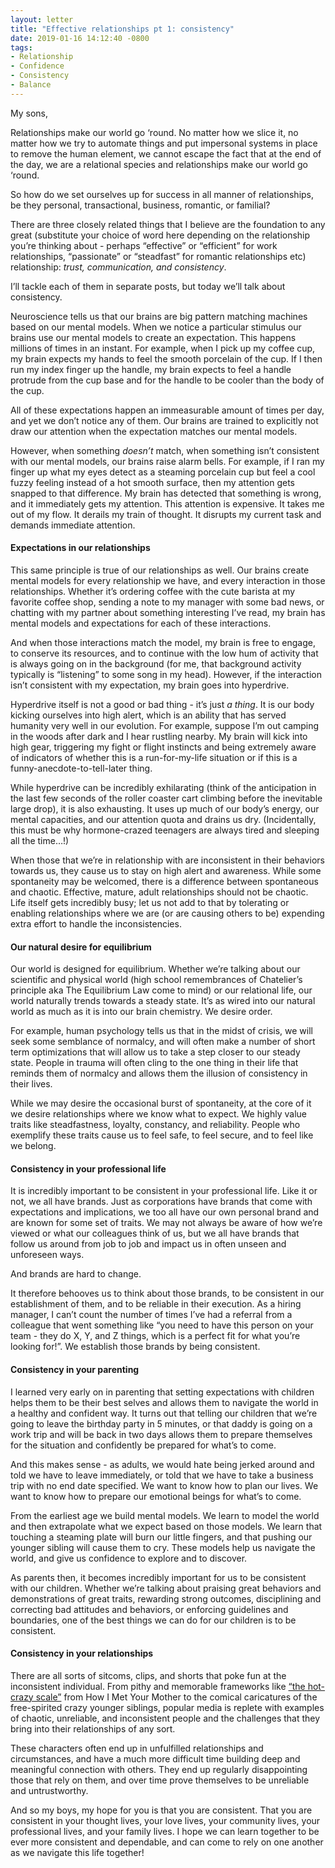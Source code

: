```yaml
---
layout: letter
title: "Effective relationships pt 1: consistency"
date: 2019-01-16 14:12:40 -0800
tags:
- Relationship
- Confidence
- Consistency
- Balance
---
```

My sons,

Relationships make our world go ‘round. No matter how we slice it, no matter how we try to automate things and put impersonal systems in place to remove the human element, we cannot escape the fact that at the end of the day, we are a relational species and relationships make our world go ‘round.

So how do we set ourselves up for success in all manner of relationships, be they personal, transactional, business, romantic, or familial?

There are three closely related things that I believe are the foundation to any great (substitute your choice of word here depending on the relationship you’re thinking about - perhaps “effective” or “efficient” for work relationships, “passionate” or “steadfast” for romantic relationships etc) relationship: *trust, communication, and consistency*.

I’ll tackle each of them in separate posts, but today we’ll talk about consistency.

Neuroscience tells us that our brains are big pattern matching machines based on our mental models. When we notice a particular stimulus our brains use our mental models to create an expectation. This happens millions of times in an instant. For example, when I pick up my coffee cup, my brain expects my hands to feel the smooth porcelain of the cup. If I then run my index finger up the handle, my brain expects to feel a handle protrude from the cup base and for the handle to be cooler than the body of the cup.

All of these expectations happen an immeasurable amount of times per day, and yet we don’t notice any of them. Our brains are trained to explicitly not draw our attention when the expectation matches our mental models.

However, when something *doesn’t* match, when something isn’t consistent with our mental models, our brains raise alarm bells. For example, if I ran my finger up what my eyes detect as a steaming porcelain cup but feel a cool fuzzy feeling instead of a hot smooth surface, then my attention gets snapped to that difference. My brain has detected that something is wrong, and it immediately gets my attention. This attention is expensive. It takes me out of my flow. It derails my train of thought. It disrupts my current task and demands immediate attention.

#### Expectations in our relationships
This same principle is true of our relationships as well. Our brains create mental models for every relationship we have, and every interaction in those relationships. Whether it’s ordering coffee with the cute barista at my favorite coffee shop, sending a note to my manager with some bad news, or chatting with my partner about something interesting I’ve read, my brain has mental models and expectations for each of these interactions.

And when those interactions match the model, my brain is free to engage, to conserve its resources, and to continue with the low hum of activity that is always going on in the background (for me, that background activity typically is “listening” to some song in my head). However, if the interaction isn’t consistent with my expectation, my brain goes into hyperdrive.

Hyperdrive itself is not a good or bad thing - it’s just *a thing*. It is our body kicking ourselves into high alert, which is an ability that has served humanity very well in our evolution. For example, suppose I’m out camping in the woods after dark and I hear rustling nearby. My brain will kick into high gear, triggering my fight or flight instincts and being extremely aware of indicators of whether this is a run-for-my-life situation or if this is a funny-anecdote-to-tell-later thing.

While hyperdrive can be incredibly exhilarating (think of the anticipation in the last few seconds of the roller coaster cart climbing before the inevitable large drop), it is also exhausting. It uses up much of our body’s energy, our mental capacities, and our attention quota and drains us dry. (Incidentally, this must be why hormone-crazed teenagers are always tired and sleeping all the time…!)

When those that we’re in relationship with are inconsistent in their behaviors towards us, they cause us to stay on high alert and awareness. While some spontaneity may be welcomed, there is a difference between spontaneous and chaotic. Effective, mature, adult relationships should not be chaotic. Life itself gets incredibly busy; let us not add to that by tolerating or enabling relationships where we are (or are causing others to be) expending extra effort to handle the inconsistencies.

#### Our natural desire for equilibrium
Our world is designed for equilibrium. Whether we’re talking about our scientific and physical world (high school remembrances of Chatelier’s principle aka The Equilibrium Law come to mind) or our relational life, our world naturally trends towards a steady state. It’s as wired into our natural world as much as it is into our brain chemistry. We desire order.

For example, human psychology tells us that in the midst of crisis, we will seek some semblance of normalcy, and will often make a number of short term optimizations that will allow us to take a step closer to our steady state. People in trauma will often cling to the one thing in their life that reminds them of normalcy and allows them the illusion of consistency in their lives.

While we may desire the occasional burst of spontaneity, at the core of it we desire relationships where we know what to expect. We highly value traits like steadfastness, loyalty, constancy, and reliability. People who exemplify these traits cause us to feel safe, to feel secure, and to feel like we belong.

#### Consistency in your professional life
It is incredibly important to be consistent in your professional life. Like it or not, we all have brands. Just as corporations have brands that come with expectations and implications, we too all have our own personal brand and are known for some set of traits. We may not always be aware of how we’re viewed or what our colleagues think of us, but we all have brands that follow us around from job to job and impact us in often unseen and unforeseen ways.

And brands are hard to change.

It therefore behooves us to think about those brands, to be consistent in our establishment of them, and to be reliable in their execution. As a hiring manager, I can’t count the number of times I’ve had a referral from a colleague that went something like “you need to have this person on your team - they do X, Y, and Z things, which is a perfect fit for what you’re looking for!”. We establish those brands by being consistent.

#### Consistency in your parenting
I learned very early on in parenting that setting expectations with children helps them to be their best selves and allows them to navigate the world in a healthy and confident way. It turns out that telling our children that we’re going to leave the birthday party in 5 minutes, or that daddy is going on a work trip and will be back in two days allows them to prepare themselves for the situation and confidently be prepared for what’s to come.

And this makes sense - as adults, we would hate being jerked around and told we have to leave immediately, or told that we have to take a business trip with no end date specified. We want to know how to plan our lives. We want to know how to prepare our emotional beings for what’s to come.

From the earliest age we build mental models. We learn to model the world and then extrapolate what we expect based on those models. We learn that touching a steaming plate will burn our little fingers, and that pushing our younger sibling will cause them to cry. These models help us navigate the world, and give us confidence to explore and to discover.

As parents then, it becomes incredibly important for us to be consistent with our children. Whether we’re talking about praising great behaviors and demonstrations of great traits, rewarding strong outcomes, disciplining and correcting bad attitudes and behaviors, or enforcing guidelines and boundaries, one of the best things we can do for our children is to be consistent.

#### Consistency in your relationships
There are all sorts of sitcoms, clips, and shorts that poke fun at the inconsistent individual. From pithy and memorable frameworks like [“the hot-crazy scale”](https://www.youtube.com/watch?v=5zADosF3XoQ) from How I Met Your Mother to the comical caricatures of the free-spirited crazy younger siblings, popular media is replete with examples of chaotic, unreliable, and inconsistent people and the challenges that they bring into their relationships of any sort.

These characters often end up in unfulfilled relationships and circumstances, and have a much more difficult time building deep and meaningful connection with others. They end up regularly disappointing those that rely on them, and over time prove themselves to be unreliable and untrustworthy.

And so my boys, my hope for you is that you are consistent. That you are consistent in your thought lives, your love lives, your community lives, your professional lives, and your family lives. I hope we can learn together to be ever more consistent and dependable, and can come to rely on one another as we navigate this life together!
